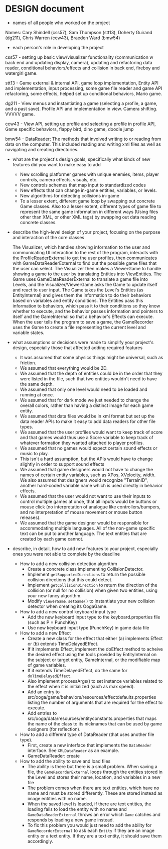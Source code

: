 # DESIGN document
* names of all people who worked on the project

Names: Cary Shindell (css57), Sam Thompson (stt13), Doherty Guirand (dg211), Chris Warren (ccw43), Braeden Ward (bmw54)

* each person's role in developing the project

css57 - setting up basic view/visualizer functionality (communication w back end and
updating display, camera), updating and refactoring data reader, conditional behaviors/effects
and collision in back end, fireboy and watergirl game.

stt13 - Game external & internal API, game loop implementation, Entity API and implementation, input processing,
some game file reader and game API refactoring, some effects, helped set up conditional
behaviors, Mario game.

dg211 - View menus and instantiating a game (selecting a profile, a game, and a past save). 
Profile API and implementation in view. Camera shifting. VVVVV game.

ccw43 - View API, setting up profile and selecting a profile in profile API, Game specific behaviors, flappy bird,
dino game, doodle jump

bmw54 - DataReader; The methods that involved writing to or reading from data on the computer. This included reading and writing xml files as well as navigating and creating directories.


* what are the project's design goals, specifically what kinds of new features did you want to make easy to add

    * New scrolling platformer games with unique enemies, items, player controls, camera effects, visuals, etc.
    * New controls schemes that map input to standardized codes
    * New effects that can change in-game entities, variables, or levels.
    * New algorithms for detecting collisions in-game
    * To a lesser extent, different game loop by swapping out concrete Game classes. Also to a lesser extent, different types of game file to represent the same game information in different ways (Using files other than XML, or other XML tags) by swapping out data reading concrete classes.
* describe the high-level design of your project, focusing on the purpose and interaction of the core classes

    The Visualizer, which handles showing information to the user and communicating UI interaction to the rest of the program, interacts with the ProfileReaderExternal to get the user profiles, then communicates with GameDataReaderExternal to find out the possible game files that the user can select. The Visualizer then makes a ViewerGame to handle showing a game to the user by translating Entities into ViewEntities. The Game uses GameDataReaderExternal to translate a game file into Levels, and the Visualizer/ViewerGame asks the Game to update itself and react to user input. 
    The Game takes the Level's Entities (as EntityInternal) and gives them the information to do their behaviors based on variables and entity conditions. The Entities pass this information to behaviors, which pass it to their conditions so they know whether to execute, and the behavior passes information and pointers to itself and the GameInternal so that a behavior's Effects can execute.
    When the user tells the program to save a game, the GameRecorder uses the Game to create a file representing the current level and variable states.
  
* what assumptions or decisions were made to simplify your project's design, especially those that affected adding required features

    * It was assumed that some physics things might be universal, such as friction.
    * We assumed that everything would be 2D.
    * We assumed that the depth of entities could be in the order that they were listed in the file, such that two entities wouldn't need to have the same depth.
    * We assumed that only one level would need to be loaded and running at once.
    * We assumed that for dark mode we just needed to change the overall colors, rather than having a distinct image for each game entity.
    * We assumed that data files would be in xml format but set up the data reader APIs to make it easy to add data readers for other file types.
    * We assumed that the user profiles would want to keep track of score and that games would thus use a Score variable to keep track of whatever formation they wanted attached to player profiles.
    * We assumed that no games would expect certain sound effects or music to play.
    * This isn't a hard assumption, but the APIs would have to change slightly in order to support sound effects
    * We assumed that game designers would not have to change the names of certain entity variables, such as XPos, XVelocity, width. We also assumed that designers would recognize "TerrainID", another hard-coded variable name which is used directly in behavior effects.
    * We assumed that the user would not want to use their inputs to control multiple games at once, that all inputs would be buttons or mouse click (no interpretation of analogue like controllers/bumpers, and no interpretation of mouse movement or mouse button releases).
    * We assumed that the game designer would be responsible for accommodating multiple languages. All of the non-game specific text can be put to another language. The text entities that are created by each game cannot. 


* describe, in detail, how to add new features to your project, especially ones you were not able to complete by the deadline
    * How to add a new collision detection algorithm
        * Create a concrete class implementing CollisionDetector.
        * Implement ``getSupportedDirections`` to return the possible collision directions that this could detect.
        * Implement ``getCollisionDirection`` to return the direction of the collision (or null for no collision) when given two entities, using your new fancy algorithm.
        * Modify ``ViewerGame.setGame()`` to instantiate your new collision detector when creating its OogaGame.
    * How to add a new control keyboard input type
        * Add the new keyboard input type to the keyboard.properties file 
        (such as P = PunchKey)
        * Use new keyboard input type (PunchKey) in game data file
    * How to add a new Effect
        * Create a new class for the effect that either (a) implements Effect or (b) extends TimeDelayedEffect.
        * If it implements Effect, implement the doEffect method to acheive the desired effect using the tools provided by EntityInternal on the subject or target entity, GameInternal, or the modifiable map of game variables.
        * If it extends TimeDelayedEffect, do the same for ``doTimeDelayedEffect``.
        * Also implement processArgs() to set instance variables related to the effect when it is initialized (such as max speed).
        * Add an entry to src/ooga/game/behaviors/resources/effectdefaults.properties listing the number of arguments that are required for the effect to execute.
        * Add entries to src/ooga/data/resources/entityconstants.properties that maps the name of the class to its nicknames that can be used by game designers (for reflection).
    * How to add a different type of DataReader (that uses another file type).
        * First, create a new interface that implements the ``DataReader`` interface. See ``XMLDataReader`` as an example.
        * GameDataReader: create
    * How to add the ability to save and load files
        * The ability is there but there is a small problem. When saving a file, the ``GameRecorderExternal`` loops through the entities stored in the Level and stores their name, location, and variables in a new file
        * The problem comes when there are text entities, which have no name and must be stored differently. These are stored instead as image entities with no name. 
        * When the saved level is loaded, if there are text entities, the loading fails to load the entity with no name and ``GameDataReaderExternal`` throws an error which ``Game`` catches and responds by loading a new game instead.
        * To fix this problem you would just need to add the ability for ``GameRecorderExternal`` to ask each ``Entity`` if they are an image entity or a text entity. If they are a text entity, it should save them accordingly.